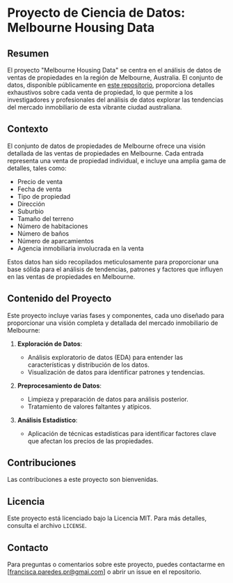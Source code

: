 # Proyecto de Ciencia de Datos: Melbourne Housing Data

## Resumen

El proyecto "Melbourne Housing Data" se centra en el análisis de datos de ventas de propiedades en la región de Melbourne, Australia. El conjunto de datos, disponible públicamente en [este repositorio](https://github.com/njtierney/melb-housing-data/tree/master/data-raw), proporciona detalles exhaustivos sobre cada venta de propiedad, lo que permite a los investigadores y profesionales del análisis de datos explorar las tendencias del mercado inmobiliario de esta vibrante ciudad australiana.

## Contexto

El conjunto de datos de propiedades de Melbourne ofrece una visión detallada de las ventas de propiedades en Melbourne. Cada entrada representa una venta de propiedad individual, e incluye una amplia gama de detalles, tales como:

- Precio de venta
- Fecha de venta
- Tipo de propiedad
- Dirección
- Suburbio
- Tamaño del terreno
- Número de habitaciones
- Número de baños
- Número de aparcamientos
- Agencia inmobiliaria involucrada en la venta

Estos datos han sido recopilados meticulosamente para proporcionar una base sólida para el análisis de tendencias, patrones y factores que influyen en las ventas de propiedades en Melbourne.

## Contenido del Proyecto

Este proyecto incluye varias fases y componentes, cada uno diseñado para proporcionar una visión completa y detallada del mercado inmobiliario de Melbourne:

1. **Exploración de Datos**:
   - Análisis exploratorio de datos (EDA) para entender las características y distribución de los datos.
   - Visualización de datos para identificar patrones y tendencias.

2. **Preprocesamiento de Datos**:
   - Limpieza y preparación de datos para análisis posterior.
   - Tratamiento de valores faltantes y atípicos.

3. **Análisis Estadístico**:
   - Aplicación de técnicas estadísticas para identificar factores clave que afectan los precios de las propiedades.

## Contribuciones

Las contribuciones a este proyecto son bienvenidas. 

## Licencia

Este proyecto está licenciado bajo la Licencia MIT. Para más detalles, consulta el archivo `LICENSE`.

## Contacto

Para preguntas o comentarios sobre este proyecto, puedes contactarme en [francisca.paredes.pr@gmai.com] o abrir un issue en el repositorio.
